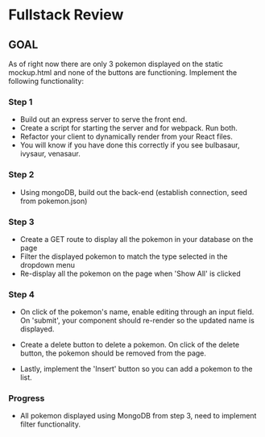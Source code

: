 # Fullstack Review

## GOAL

As of right now there are only 3 pokemon displayed on the static mockup.html and none of the buttons are functioning. Implement the following functionality:


### Step 1

- Build out an express server to serve the front end.
- Create a script for starting the server and for webpack. Run both.
- Refactor your client to dynamically render from your React files.
- You will know if you have done this correctly if you see bulbasaur, ivysaur, venasaur.

### Step 2

- Using mongoDB, build out the back-end (establish connection, seed from pokemon.json)

### Step 3

- Create a GET route to display all the pokemon in your database on the page
- Filter the displayed pokemon to match the type selected in the dropdown menu
- Re-display all the pokemon on the page when 'Show All' is clicked

### Step 4

- On click of the pokemon's name, enable editing through an input field. On 'submit', your component should re-render so the updated name is displayed.

- Create a delete button to delete a pokemon. On click of the delete button, the pokemon should be removed from the page.

- Lastly, implement the 'Insert' button so you can add a pokemon to the list.


### Progress

- All pokemon displayed using MongoDB from step 3, need to implement filter functionality.
